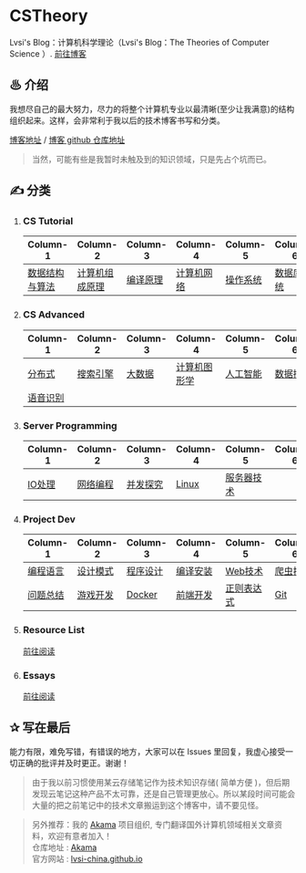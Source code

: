 # CSTheory
Lvsi's Blog：计算机科学理论（Lvsi's Blog：The Theories of Computer Science ）. [前往博客](https://lvsi-china.github.io/CSTheory/)

## ♨ 介绍

我想尽自己的最大努力，尽力的将整个计算机专业以最清晰(至少让我满意)的结构组织起来。这样，会非常利于我以后的技术博客书写和分类。

[博客地址](https://lvsi-china.github.io/CSTheory/) / [博客 github 仓库地址](https://github.com/Lvsi-China/CSTheory)

> 当然，可能有些是我暂时未触及到的知识领域，只是先占个坑而已。

## ✍ 分类

1. ### CS Tutorial 

    | Column-1 | Column-2 | Column-3 | Column-4 | Column-5 | Column-6 |
    | --- | --- | --- | --- | --- | --- |
    | [数据结构与算法](https://lvsi-china.github.io/AlgorithmRise/) | [计算机组成原理](./计算机组成原理/README.md) | [编译原理](./编译原理/README.md) | [计算机网络](./计算机网络/README.md) | [操作系统](./操作系统/README.md) | [数据库系统](./数据库系统/README.md) |

2. ### CS Advanced

    | Column-1 | Column-2 | Column-3 | Column-4 | Column-5 | Column-6 |
    | --- | --- | --- | --- | --- | --- |
    | [分布式](./分布式/README.md) | [搜索引擎](./搜索引擎/README.md) | [大数据](./大数据/README.md) | [计算机图形学](./计算机图形学/README.md)| [人工智能](./人工智能/README.md) | [数据挖掘](./数据挖掘/README.md) |
    | [语音识别‎](./语音识别‎/README.md) | | | | | |


3. ### Server Programming

    | Column-1 | Column-2 | Column-3 | Column-4 | Column-5 | Column-6 |
    | --- | --- | --- | --- | --- | --- |
    | [IO处理](./IO处理/README.md) | [网络编程](./网络编程/README.md) | [并发探究](./并发探究/README.md) | [Linux](./Linux/README.md) | [服务器技术](./服务器技术/README.md) | [](./数据库系统/README.md) |

4. ### Project Dev

    | Column-1 | Column-2 | Column-3 | Column-4 | Column-5 | Column-6 |
    | --- | --- | --- | --- | --- | --- |
    | [编程语言](./工程开发/编程语言/README.md) | [设计模式](./工程开发/设计模式/README.md) | [程序设计](./工程开发/程序设计/README.md) | [编译安装](./工程开发/编译安装/README.md) | [Web技术](./工程开发/Web技术/README.md) | [爬虫技术](./工程开发/爬虫技术/README.md) |
    | [问题总结](./工程开发/问题总结/README.md) | [游戏开发](./工程开发/游戏开发/README.md) | [Docker](./工程开发/Docker/README.md) | [前端开发](./工程开发/前端开发/README.md) | [正则表达式](./工程开发/正则表达式/README.md) | [Git](./工程开发/Git/README.md) |

5. ### Resource List
    [前往阅读](./资源列表/README.md)

6. ### Essays
    [前往阅读](./杂感随记/README.md)

## ✰ 写在最后

能力有限，难免写错，有错误的地方，大家可以在 Issues 里回复，我虚心接受一切正确的批评并及时更正。谢谢！

> 由于我以前习惯使用某云存储笔记作为技术知识存储( 简单方便 )，但后期发现云笔记这种产品不太可靠，还是自己管理更放心。所以某段时间可能会大量的把之前笔记中的技术文章搬运到这个博客中，请不要见怪。

> 另外推荐：我的 [Akama](https://github.com/Lvsi-China/Akama) 项目组织, 专门翻译国外计算机领域相关文章资料，欢迎有意者加入！<br>
> 仓库地址 : [Akama](https://github.com/Lvsi-China/Akama)<br>
> 官方网站 : [lvsi-china.github.io](https://lvsi-china.github.io/)
